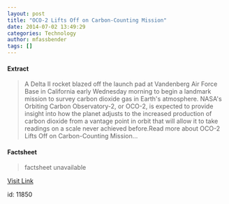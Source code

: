 ```yaml
---
layout: post
title: "OCO-2 Lifts Off on Carbon-Counting Mission"
date: 2014-07-02 13:49:29
categories: Technology
author: mfassbender
tags: []
---
```



#### Extract
>A Delta II rocket blazed off the launch pad at Vandenberg Air Force Base in California early Wednesday morning to begin a landmark mission to survey carbon dioxide gas in Earth's atmosphere. NASA's Orbiting Carbon Observatory-2, or OCO-2, is expected to provide insight into how the planet adjusts to the increased production of carbon dioxide from a vantage point in orbit that will allow it to take readings on a scale never achieved before.Read more about OCO-2 Lifts Off on Carbon-Counting Mission...

#### Factsheet
>factsheet unavailable

[Visit Link](http://www.pddnet.com/news/2014/07/oco-2-lifts-carbon-counting-mission)

id:   11850
